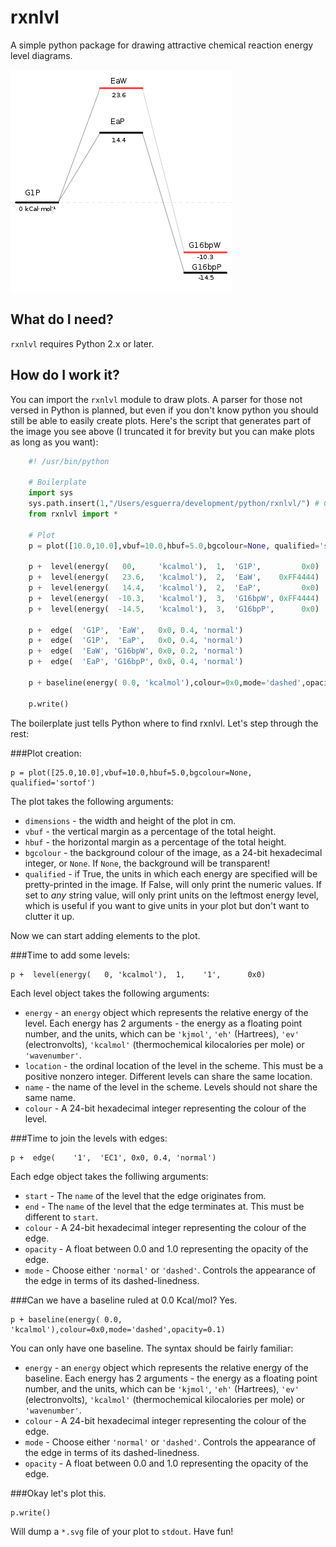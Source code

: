 rxnlvl
======

A simple python package for drawing attractive chemical reaction energy level diagrams.

![An energy level diagram](test.png)

What do I need?
------
`rxnlvl` requires Python 2.x or later.

How do I work it?
------
You can import the `rxnlvl` module to draw plots. A parser for those not versed in Python is planned, but even if you don't know python you should still be able to easily create plots. Here's the script that generates part of the image you see above (I truncated it for brevity but you can make plots as long as you want):

```python
    #! /usr/bin/python
    
    # Boilerplate
    import sys
    sys.path.insert(1,"/Users/esguerra/development/python/rxnlvl/") # Change this to the full path of rxnlvl
    from rxnlvl import *
    
    # Plot
    p = plot([10.0,10.0],vbuf=10.0,hbuf=5.0,bgcolour=None, qualified='sortof')
    
    p +  level(energy(   00,     'kcalmol'),  1,  'G1P',         0x0)
    p +  level(energy(   23.6,   'kcalmol'),  2,  'EaW',    0xFF4444)
    p +  level(energy(   14.4,   'kcalmol'),  2,  'EaP',         0x0)
    p +  level(energy(  -10.3,   'kcalmol'),  3,  'G16bpW', 0xFF4444)
    p +  level(energy(  -14.5,   'kcalmol'),  3,  'G16bpP',      0x0)
    
    p +  edge(  'G1P',  'EaW',   0x0, 0.4, 'normal')
    p +  edge(  'G1P',  'EaP',   0x0, 0.4, 'normal')
    p +  edge(  'EaW', 'G16bpW', 0x0, 0.2, 'normal')
    p +  edge(  'EaP', 'G16bpP', 0x0, 0.4, 'normal')
    
    p + baseline(energy( 0.0, 'kcalmol'),colour=0x0,mode='dashed',opacity=0.1)
    
    p.write()
```

The boilerplate just tells Python where to find rxnlvl. Let's step through the rest:

###Plot creation:

    p = plot([25.0,10.0],vbuf=10.0,hbuf=5.0,bgcolour=None, qualified='sortof')
    
The plot takes the following arguments:
- `dimensions` - the width and height of the plot in cm.
- `vbuf` - the vertical margin as a percentage of the total height.
- `hbuf` - the horizontal margin as a percentage of the total height.
- `bgcolour` - the background colour of the image, as a 24-bit hexadecimal integer, or `None`. If `None`, the background will be transparent!
- `qualified` - if True, the units in which each energy are specified will be pretty-printed in the image. If False, will only print the numeric values. If set to *any* string value, will only print units on the leftmost energy level, which is useful if you want to give units in your plot but don't want to clutter it up.

Now we can start adding elements to the plot.

###Time to add some levels:

    p +  level(energy(   0, 'kcalmol'),  1,    '1',      0x0)

Each level object takes the following arguments:
- `energy` - an `energy` object which represents the relative energy of the level. Each energy has 2 arguments - the energy as a floating point number, and the units, which can be `'kjmol'`, `'eh'` (Hartrees), `'ev'` (electronvolts), `'kcalmol'` (thermochemical kilocalories per mole) or `'wavenumber'`.
- `location` - the ordinal location of the level in the scheme. This must be a positive nonzero integer. Different levels can share the same location.
- `name` - the name of the level in the scheme. Levels should not share the same name.
- `colour` - A 24-bit hexadecimal integer representing the colour of the level.

###Time to join the levels with edges:

    p +  edge(    '1',  'EC1', 0x0, 0.4, 'normal')

Each edge object takes the folliwing arguments:
- `start` - The `name` of the level that the edge originates from.
- `end` - The `name` of the level that the edge terminates at. This must be different to `start`.
- `colour` - A 24-bit hexadecimal integer representing the colour of the edge.
- `opacity` - A float between 0.0 and 1.0 representing the opacity of the edge.
- `mode` - Choose either `'normal'` or `'dashed'`. Controls the appearance of the edge in terms of its dashed-linedness.

###Can we have a baseline ruled at 0.0 Kcal/mol? Yes.

    p + baseline(energy( 0.0, 'kcalmol'),colour=0x0,mode='dashed',opacity=0.1)

You can only have one baseline. The syntax should be fairly familiar:
- `energy` - an `energy` object which represents the relative energy of the baseline. Each energy has 2 arguments - the energy as a floating point number, and the units, which can be `'kjmol'`, `'eh'` (Hartrees), `'ev'` (electronvolts), `'kcalmol'` (thermochemical kilocalories per mole) or `'wavenumber'`.
- `colour` - A 24-bit hexadecimal integer representing the colour of the edge.
- `mode` - Choose either `'normal'` or `'dashed'`. Controls the appearance of the edge in terms of its dashed-linedness.
- `opacity` - A float between 0.0 and 1.0 representing the opacity of the edge.

###Okay let's plot this.

    p.write()

Will dump a `*.svg` file of your plot to `stdout`. Have fun!
